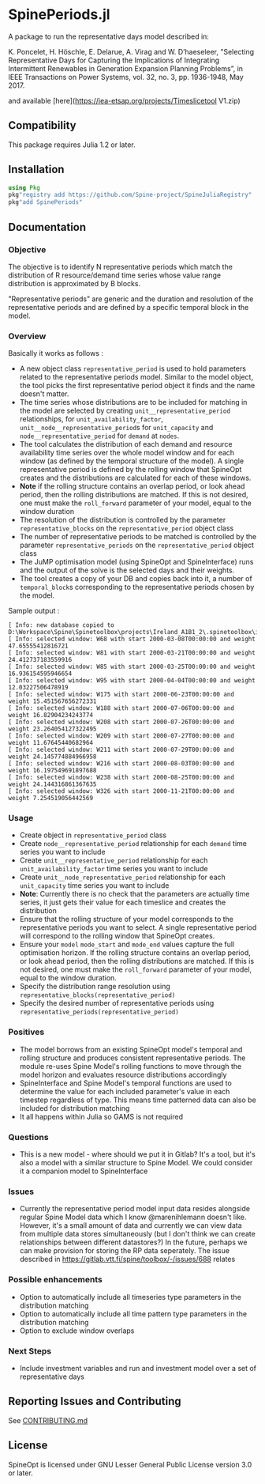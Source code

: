 # SpinePeriods.jl

A package to run the representative days model described in:

K. Poncelet, H. Höschle, E. Delarue, A. Virag and W. D’haeseleer, "Selecting Representative Days for Capturing the Implications of Integrating Intermittent Renewables in Generation Expansion Planning Problems”, in IEEE Transactions on Power Systems, vol. 32, no. 3, pp. 1936-1948, May 2017.

and available [here](https://iea-etsap.org/projects/Timeslicetool V1.zip)

## Compatibility

This package requires Julia 1.2 or later.

## Installation

```julia
using Pkg
pkg"registry add https://github.com/Spine-project/SpineJuliaRegistry"
pkg"add SpinePeriods"
```

## Documentation

### Objective

The objective is to identify N representative periods which match the distribution of R resource/demand time series whose value range distribution is approximated by B blocks.

"Representative periods" are generic and the duration and resolution of the representative periods and are defined by a specific temporal block in the model. 

### Overview

Basically it works as follows :
 - A new object class `representative_period` is used to hold parameters related to the representative periods model. Similar to the model object, the tool picks the first representative period object it finds and the name doesn't matter.
 - The time series whose distributions are to be included for matching in the model are selected by creating `unit__representative_period` relationships, for `unit_availability_factor`, `unit__node__representative_period`s for `unit_capacity` and `node__representative_period` for `demand` at `nodes`. 
 - The tool calculates the distribution of each demand and resource availability time series over the whole model window and for each window (as defined by the temporal structure of the model). A single representative period is defined by the rolling window that SpineOpt creates and the distributions are calculated for each of these windows.
 - **Note** if the rolling structure contains an overlap period, or look ahead period, then the rolling distributions are matched. If this is not desired, one must make the `roll_forward` parameter of your model, equal to the window duration
 - The resolution of the distribution is controlled by the parameter `representative_blocks` on the `representative_period` object class
 - The number of representative periods to be matched is controlled by the parameter `representative_periods` on the `representative_period` object class
 - The JuMP optimisation model (using SpineOpt and SpineInterface) runs and the output of the solve is the selected days and their weights. 
 - The tool creates a copy of your DB and copies back into it, a number of `temporal_block`s corresponding to the representative periods chosen by the model.

Sample output :

```
[ Info: new database copied to 
D:\Workspace\Spine\Spinetoolbox\projects\Ireland_A1B1_2\.spinetoolbox\items\timeslice_tool_test\casestudy_a1_b1_3_rps_1.sqlite
[ Info: selected window: W68 with start 2000-03-08T00:00:00 and weight 47.65555412816721
[ Info: selected window: W81 with start 2000-03-21T00:00:00 and weight 24.412737183559916
[ Info: selected window: W85 with start 2000-03-25T00:00:00 and weight 16.936154595946654
[ Info: selected window: W95 with start 2000-04-04T00:00:00 and weight 12.03227506478919
[ Info: selected window: W175 with start 2000-06-23T00:00:00 and weight 15.451567656272331
[ Info: selected window: W188 with start 2000-07-06T00:00:00 and weight 16.82904234243774
[ Info: selected window: W208 with start 2000-07-26T00:00:00 and weight 23.264054127322495
[ Info: selected window: W209 with start 2000-07-27T00:00:00 and weight 11.67645440682964
[ Info: selected window: W211 with start 2000-07-29T00:00:00 and weight 24.145774884966958
[ Info: selected window: W216 with start 2000-08-03T00:00:00 and weight 16.197549691897688
[ Info: selected window: W238 with start 2000-08-25T00:00:00 and weight 24.144316861367635
[ Info: selected window: W326 with start 2000-11-21T00:00:00 and weight 7.254519056442569
```

### Usage
 - Create object in `representative_period` class
 - Create `node__representative_period` relationship for each `demand` time series you want to include
 - Create `unit__representative_period` relationship for each `unit_availability_factor` time series you want to include
 - Create `unit__node_representative_period` relationship for each `unit_capacity` time series you want to include
 - **Note**: Currently there is no check that the parameters are actually time series, it just gets their value for each timeslice and creates the distribution
 - Ensure that the rolling structure of your model corresponds to the representative periods you want to select. A single representative period will correspond to the rolling window that SpineOpt creates. 
 - Ensure your `model` `mode_start` and `mode_end` values capture the full optimisation horizon. If the rolling structure contains an overlap period, or look ahead period, then the rolling distributions are matched. If this is not desired, one must make the `roll_forward` parameter of your model, equal to the window duration.
 - Specify the distribution range resolution using `representative_blocks(representative_period)`
 - Specify the desired number of representative periods using `representative_periods(representative_period)`

### Positives
 - The model borrows from an existing SpineOpt model's temporal and rolling structure and produces consistent representative periods. The module re-uses Spine Model's rolling functions to move through the model horizon and evaluates resource distributions accordingly 
 - SpineInterface and Spine Model's temporal functions are used to determine the value for each included parameter's value in each timestep regardless of type. This means time patterned data can also be included for distribution matching
 - It all happens within Julia so GAMS is not required

### Questions
 - This is a new model - where should we put it in Gitlab? It's a tool, but it's also a model with a similar structure to Spine Model. We could consider it a companion model to SpineInterface

### Issues
 - Currently the representative period model input data resides alongside regular Spine Model data which I know @marenihlemann doesn't like. However, it's a small amount of data and currently we can view data from multiple data stores simultaneously (but I don't think we can create relationships between different datastores?) In the future, perhaps we can make provision for storing the RP data seperately. The issue described in https://gitlab.vtt.fi/spine/toolbox/-/issues/688 relates

### Possible enhancements
 - Option to automatically include all timeseries type parameters in the distribution matching 
 - Option to automatically include all time pattern type parameters in the distribution matching 
 - Option to exclude window overlaps

### Next Steps
 - Include investment variables and run and investment model over a set of representative days


## Reporting Issues and Contributing

See [CONTRIBUTING.md](CONTRIBUTING.md)

## License

SpineOpt is licensed under GNU Lesser General Public License version 3.0 or later.